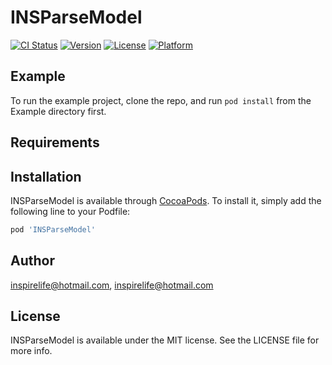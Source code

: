 # INSParseModel

[![CI Status](https://img.shields.io/travis/inspirelife@hotmail.com/INSParseModel.svg?style=flat)](https://travis-ci.org/inspirelife@hotmail.com/INSParseModel)
[![Version](https://img.shields.io/cocoapods/v/INSParseModel.svg?style=flat)](https://cocoapods.org/pods/INSParseModel)
[![License](https://img.shields.io/cocoapods/l/INSParseModel.svg?style=flat)](https://cocoapods.org/pods/INSParseModel)
[![Platform](https://img.shields.io/cocoapods/p/INSParseModel.svg?style=flat)](https://cocoapods.org/pods/INSParseModel)

## Example

To run the example project, clone the repo, and run `pod install` from the Example directory first.

## Requirements

## Installation

INSParseModel is available through [CocoaPods](https://cocoapods.org). To install
it, simply add the following line to your Podfile:

```ruby
pod 'INSParseModel'
```

## Author

inspirelife@hotmail.com, inspirelife@hotmail.com

## License

INSParseModel is available under the MIT license. See the LICENSE file for more info.
